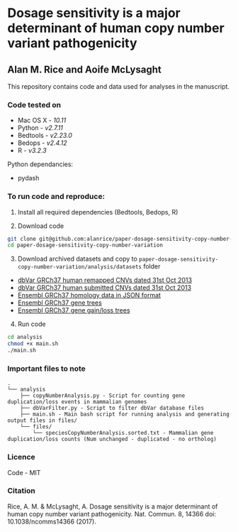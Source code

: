 # Dosage sensitivity is a major determinant of human copy number variant pathogenicity

## Alan M. Rice and Aoife McLysaght

This repository contains code and data used for analyses in the manuscript.

### Code tested on

* Mac OS X - *10.11*
* Python - *v2.7.11*
* Bedtools - *v2.23.0*
* Bedops - *v2.4.12*
* R - *v3.2.3*

Python dependancies:
* pydash

### To run code and reproduce:

1. Install all required dependencies (Bedtools, Bedops, R)

2. Download code

  ```sh
  git clone git@github.com:alanrice/paper-dosage-sensitivity-copy-number-variation.git
  cd paper-dosage-sensitivity-copy-number-variation
  ```

3. Download archived datasets and copy to ```paper-dosage-sensitivity-copy-number-variation/analysis/datasets``` folder

  * [dbVar GRCh37 human remapped CNVs dated 31st Oct 2013](https://drive.google.com/open?id=0B856ApoNIDDPb09DMi14cnBtSkE)
  * [dbVar GRCh37 human submitted CNVs dated 31st Oct 2013](https://drive.google.com/open?id=0B856ApoNIDDPUF9HN1poa1hZbTQ)
  * [Ensembl GRCh37 homology data in JSON format](https://drive.google.com/open?id=0B856ApoNIDDPNFhoX01YU2N1d1E)
  * [Ensembl GRCh37 gene trees](https://drive.google.com/open?id=0B856ApoNIDDPeE4yVHc4c3NXQWs)
  * [Ensembl GRCh37 gene gain/loss trees](https://drive.google.com/open?id=0B856ApoNIDDPLTN3a2x0RDFZUnM)

4. Run code

  ```sh
  cd analysis
  chmod +x main.sh
  ./main.sh
  ```

### Important files to note

```
.
└── analysis
    ├── copyNumberAnalysis.py - Script for counting gene duplication/loss events in mammalian genomes
    ├── dbVarFilter.py - Script to filter dbVar database files
    ├── main.sh - Main bash script for running analysis and generating output files in files/
    └── files/
        └── speciesCopyNumberAnalysis.sorted.txt - Mammalian gene duplication/loss counts (Num unchanged - duplicated - no ortholog)
```

### Licence

Code - MIT

### Citation

Rice, A. M. & McLysaght, A. Dosage sensitivity is a major determinant of human copy number variant pathogenicity. Nat. Commun. 8, 14366 doi: 10.1038/ncomms14366 (2017).

